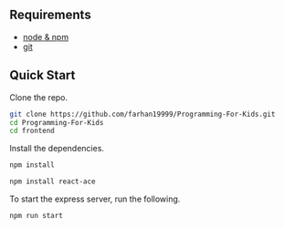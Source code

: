 ## Requirements

- [node & npm](https://nodejs.org/en/)
- [git](https://git-scm.com/downloads/)
## Quick Start

Clone the repo.

```bash
git clone https://github.com/farhan19999/Programming-For-Kids.git
cd Programming-For-Kids
cd frontend
```
Install the dependencies.

```bash
npm install

npm install react-ace

```
To start the express server, run the following.

```bash
npm run start
```

